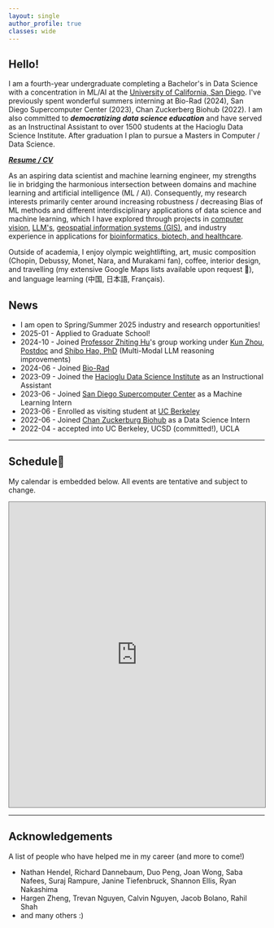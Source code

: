 ```yaml
---
layout: single
author_profile: true
classes: wide
---
```


## Hello!

I am a fourth-year undergraduate completing a Bachelor's in Data Science with a concentration in ML/AI at the [University of California, San Diego](https://datascience.ucsd.edu/). I've previously spent wonderful summers interning at Bio-Rad (2024), San Diego Supercomputer Center (2023), Chan Zuckerberg Biohub (2022). I am also committed to ***democratizing data science education*** and have served as an Instructinal Assistant to over 1500 students at the Hacioglu Data Science Institute. After graduation I plan to pursue a Masters in Computer / Data Science. 

***[Resume / CV](assets/pdfs/CV.pdf)***

As an aspiring data scientist and machine learning engineer, my strengths lie in bridging the harmonious intersection between domains and machine learning and artificial intelligence (ML / AI). Consequently, my research interests primarily center around increasing robustness / decreasing Bias of ML methods and different interdisciplinary applications of data science and machine learning, which I have explored through projects in [computer vision](https://natdosan.github.io/exploringcnn.pdf), [LLM's](/assets/pdfs/CSE_151B___PA5___Report.pdf), [geospatial information systems (GIS)](https://natdosan.github.io/A_Causal_Analysis_on_Public_Transportation_in_NYC.pdf), and industry experience in applications for <u>bioinformatics, biotech, and healthcare</u>. 

Outside of academia, I enjoy olympic weightlifting, art, music composition (Chopin, Debussy, Monet, Nara, and Murakami fan), coffee, interior design, and travelling (my extensive Google Maps lists available upon request 🙂), and language learning (中国, 日本語, Français).
<!--
Currently, I am researching the usage of Retrieval-Augmented Generation for making LLM's more robust to geospatial information, advised by Professor [Ilya Zaslavsky](https://www.researchgate.net/profile/Ilya-Zaslavsky). I am also fortunate enough to receive mentorship from Professor [Julie Wartell](https://jwartell.ucsd.edu/) on another ML/GIS application-based research project.
-->

## News
- I am open to Spring/Summer 2025 industry and research opportunities!
- 2025-01 - Applied to Graduate School!
- 2024-10 - Joined [Professor Zhiting Hu](https://zhiting.ucsd.edu/)'s group working under [Kun Zhou, Postdoc](https://lancelot39.github.io/) and [Shibo Hao, PhD](https://ber666.github.io/) (Multi-Modal LLM reasoning improvements)
- 2024-06 - Joined [Bio-Rad](https://www.bio-rad.com/)
- 2023-09 - Joined the [Hacioglu Data Science Institute](https://datascience.ucsd.edu) as an Instructional Assistant
- 2023-06 - Joined [San Diego Supercomputer Center](https://www.sdsc.edu/) as a Machine Learning Intern
- 2023-06 - Enrolled as visiting student at [UC Berkeley](https://www.berkeley.edu/)
- 2022-06 - Joined [Chan Zuckerburg Biohub](https://www.czbiohub.org/) as a Data Science Intern
- 2022-04 - accepted into UC Berkeley, UCSD (committed!), UCLA

---

## Schedule📅

My calendar is embedded below. All events are tentative and subject to change.

<iframe src="https://calendar.google.com/calendar/embed?src=nadelrosario%40ucsd.edu&ctz=America%2FLos_Angeles" style="border:solid 1px #777" width="100%" height="600" frameborder="0" scrolling="no"></iframe>

---

## Acknowledgements

A list of people who have helped me in my career (and more to come!)

- Nathan Hendel, Richard Dannebaum, Duo Peng, Joan Wong, Saba Nafees, Suraj Rampure, Janine Tiefenbruck, Shannon Ellis, Ryan Nakashima
- Hargen Zheng, Trevan Nguyen, Calvin Nguyen, Jacob Bolano, Rahil Shah
- and many others :)

